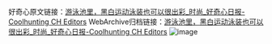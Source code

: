好奇心原文链接：[游泳池里，黑白运动泳装也可以很出彩_时尚_好奇心日报-Coolhunting CH Editors](https://www.qdaily.com/articles/9618.html)
WebArchive归档链接：[游泳池里，黑白运动泳装也可以很出彩_时尚_好奇心日报-Coolhunting CH Editors](http://web.archive.org/web/20190623154634/https://www.qdaily.com/articles/9618.html)
![image](http://ww3.sinaimg.cn/large/007d5XDply1g3vfz4bnhjj30u03pxb29)